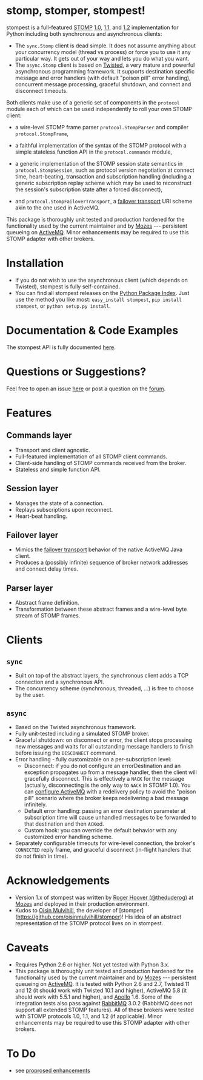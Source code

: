 stomp, stomper, stompest!
=========================

stompest is a full-featured [STOMP](http://stomp.github.com/) [1.0](http://stomp.github.com//stomp-specification-1.0.html), [1.1](http://stomp.github.com//stomp-specification-1.1.html), and [1.2](http://stomp.github.com//stomp-specification-1.2.html) implementation for Python including both synchronous and asynchronous clients:

* The `sync.Stomp` client is dead simple. It does not assume anything about your concurrency model (thread vs process) or force you to use it any particular way. It gets out of your way and lets you do what you want.
* The `async.Stomp` client is based on [Twisted](http://twistedmatrix.com/), a very mature and powerful asynchronous programming framework. It supports destination specific message and error handlers (with default "poison pill" error handling), concurrent message processing, graceful shutdown, and connect and disconnect timeouts.

Both clients make use of a generic set of components in the `protocol` module each of which can be used independently to roll your own STOMP client:

* a wire-level STOMP frame parser `protocol.StompParser` and compiler `protocol.StompFrame`,

* a faithful implementation of the syntax of the STOMP protocol with a simple stateless function API in the `protocol.commands` module,

* a generic implementation of the STOMP session state semantics in `protocol.StompSession`, such as protocol version negotiation at connect time, heart-beating, transaction and subscription handling (including a generic subscription replay scheme which may be used to reconstruct the session's subscription state after a forced disconnect),

* and `protocol.StompFailoverTransport`, a [failover transport](http://activemq.apache.org/failover-transport-reference.html) URI scheme akin to the one used in ActiveMQ.

This package is thoroughly unit tested and production hardened for the functionality used by the current maintainer and by [Mozes](http://www.mozes.com/) --- persistent queueing on [ActiveMQ](http://activemq.apache.org/). Minor enhancements may be required to use this STOMP adapter with other brokers.

Installation
============

* If you do not wish to use the asynchronous client (which depends on Twisted), stompest is fully self-contained.
* You can find all stompest releases on the [Python Package Index](http://pypi.python.org/pypi/stompest/). Just use the method you like most: `easy_install stompest`, `pip install stompest`, or `python setup.py install`.

Documentation & Code Examples
=============================
The stompest API is fully documented [here](http://nikipore.github.com/stompest/).

Questions or Suggestions?
=========================
Feel free to open an issue [here](https://github.com/nikipore/stompest/issues/) or post a question on the [forum](http://groups.google.com/group/stompest/).

Features
========

Commands layer
--------------
* Transport and client agnostic.
* Full-featured implementation of all STOMP client commands.
* Client-side handling of STOMP commands received from the broker.
* Stateless and simple function API.

Session layer
-------------
* Manages the state of a connection.
* Replays subscriptions upon reconnect.
* Heart-beat handling.

Failover layer
--------------
* Mimics the [failover transport](http://activemq.apache.org/failover-transport-reference.html) behavior of the native ActiveMQ Java client.
* Produces a (possibly infinite) sequence of broker network addresses and connect delay times.

Parser layer
------------
* Abstract frame definition.
* Transformation between these abstract frames and a wire-level byte stream of STOMP frames.

Clients
=======

`sync`
------
* Built on top of the abstract layers, the synchronous client adds a TCP connection and a synchronous API.
* The concurrency scheme (synchronous, threaded, ...) is free to choose by the user.

`async`
-------
* Based on the Twisted asynchronous framework.
* Fully unit-tested including a simulated STOMP broker.
* Graceful shutdown: on disconnect or error, the client stops processing new messages and waits for all outstanding message handlers to finish before issuing the `DISCONNECT` command.
* Error handling - fully customizable on a per-subscription level:
    * Disconnect: if you do not configure an errorDestination and an exception propagates up from a message handler, then the client will gracefully disconnect. This is effectively a `NACK` for the message (actually, disconnecting is the only way to `NACK` in STOMP 1.0). You can [configure ActiveMQ](http://activemq.apache.org/message-redelivery-and-dlq-handling.html) with a redelivery policy to avoid the "poison pill" scenario where the broker keeps redelivering a bad message infinitely.
    * Default error handling: passing an error destination parameter at subscription time will cause unhandled messages to be forwarded to that destination and then `ACK`ed.
    * Custom hook: you can override the default behavior with any customized error handling scheme.
* Separately configurable timeouts for wire-level connection, the broker's `CONNECTED` reply frame, and graceful disconnect (in-flight handlers that do not finish in time).

Acknowledgements
================
* Version 1.x of stompest was written by [Roger Hoover (@theduderog)](http://github.com/theduderog) at [Mozes](http://www.mozes.com/) and deployed in their production environment.
* Kudos to [Oisin Mulvihill](https://github.com/oisinmulvihill), the developer of [stomper] (https://github.com/oisinmulvihill/stomper)! His idea of an abstract representation of the STOMP protocol lives on in stompest.

Caveats
=======
* Requires Python 2.6 or higher. Not yet tested with Python 3.x.
* This package is thoroughly unit tested and production hardened for the functionality used by the current maintainer and by [Mozes](http://www.mozes.com/) --- persistent queueing on [ActiveMQ](http://activemq.apache.org/). It is tested with Python 2.6 and 2.7, Twisted 11 and 12 (it should work with Twisted 10.1 and higher), ActiveMQ 5.8 (it should work with 5.5.1 and higher), and [Apollo](http://activemq.apache.org/apollo/) 1.6. Some of the integration tests also pass against [RabbitMQ](http://www.rabbitmq.com/) 3.0.2 (RabbitMQ does not support all extended STOMP features). All of these brokers were tested with STOMP protocols 1.0, 1.1, and 1.2 (if applicable).  Minor enhancements may be required to use this STOMP adapter with other brokers.

To Do
=====
* see [proprosed enhancements](https://github.com/nikipore/stompest/issues?labels=enhancement&state=open)
